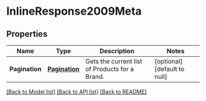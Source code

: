 # InlineResponse2009Meta

## Properties
Name | Type | Description | Notes
------------ | ------------- | ------------- | -------------
**Pagination** | [**Pagination**](Pagination.md) | Gets the current list of Products for a Brand. | [optional] [default to null]

[[Back to Model list]](../README.md#documentation-for-models) [[Back to API list]](../README.md#documentation-for-api-endpoints) [[Back to README]](../README.md)


